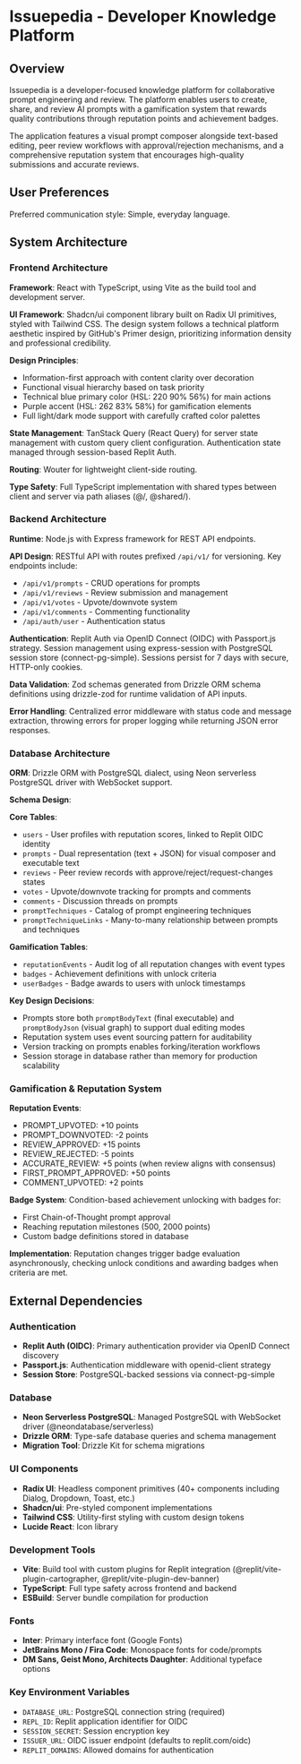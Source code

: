 # Issuepedia - Developer Knowledge Platform

## Overview

Issuepedia is a developer-focused knowledge platform for collaborative prompt engineering and review. The platform enables users to create, share, and review AI prompts with a gamification system that rewards quality contributions through reputation points and achievement badges.

The application features a visual prompt composer alongside text-based editing, peer review workflows with approval/rejection mechanisms, and a comprehensive reputation system that encourages high-quality submissions and accurate reviews.

## User Preferences

Preferred communication style: Simple, everyday language.

## System Architecture

### Frontend Architecture

**Framework**: React with TypeScript, using Vite as the build tool and development server.

**UI Framework**: Shadcn/ui component library built on Radix UI primitives, styled with Tailwind CSS. The design system follows a technical platform aesthetic inspired by GitHub's Primer design, prioritizing information density and professional credibility.

**Design Principles**:
- Information-first approach with content clarity over decoration
- Functional visual hierarchy based on task priority
- Technical blue primary color (HSL: 220 90% 56%) for main actions
- Purple accent (HSL: 262 83% 58%) for gamification elements
- Full light/dark mode support with carefully crafted color palettes

**State Management**: TanStack Query (React Query) for server state management with custom query client configuration. Authentication state managed through session-based Replit Auth.

**Routing**: Wouter for lightweight client-side routing.

**Type Safety**: Full TypeScript implementation with shared types between client and server via path aliases (@/, @shared/).

### Backend Architecture

**Runtime**: Node.js with Express framework for REST API endpoints.

**API Design**: RESTful API with routes prefixed `/api/v1/` for versioning. Key endpoints include:
- `/api/v1/prompts` - CRUD operations for prompts
- `/api/v1/reviews` - Review submission and management
- `/api/v1/votes` - Upvote/downvote system
- `/api/v1/comments` - Commenting functionality
- `/api/auth/user` - Authentication status

**Authentication**: Replit Auth via OpenID Connect (OIDC) with Passport.js strategy. Session management using express-session with PostgreSQL session store (connect-pg-simple). Sessions persist for 7 days with secure, HTTP-only cookies.

**Data Validation**: Zod schemas generated from Drizzle ORM schema definitions using drizzle-zod for runtime validation of API inputs.

**Error Handling**: Centralized error middleware with status code and message extraction, throwing errors for proper logging while returning JSON error responses.

### Database Architecture

**ORM**: Drizzle ORM with PostgreSQL dialect, using Neon serverless PostgreSQL driver with WebSocket support.

**Schema Design**:

**Core Tables**:
- `users` - User profiles with reputation scores, linked to Replit OIDC identity
- `prompts` - Dual representation (text + JSON) for visual composer and executable text
- `reviews` - Peer review records with approve/reject/request-changes states
- `votes` - Upvote/downvote tracking for prompts and comments
- `comments` - Discussion threads on prompts
- `promptTechniques` - Catalog of prompt engineering techniques
- `promptTechniqueLinks` - Many-to-many relationship between prompts and techniques

**Gamification Tables**:
- `reputationEvents` - Audit log of all reputation changes with event types
- `badges` - Achievement definitions with unlock criteria
- `userBadges` - Badge awards to users with unlock timestamps

**Key Design Decisions**:
- Prompts store both `promptBodyText` (final executable) and `promptBodyJson` (visual graph) to support dual editing modes
- Reputation system uses event sourcing pattern for auditability
- Version tracking on prompts enables forking/iteration workflows
- Session storage in database rather than memory for production scalability

### Gamification & Reputation System

**Reputation Events**:
- PROMPT_UPVOTED: +10 points
- PROMPT_DOWNVOTED: -2 points  
- REVIEW_APPROVED: +15 points
- REVIEW_REJECTED: -5 points
- ACCURATE_REVIEW: +5 points (when review aligns with consensus)
- FIRST_PROMPT_APPROVED: +50 points
- COMMENT_UPVOTED: +2 points

**Badge System**: Condition-based achievement unlocking with badges for:
- First Chain-of-Thought prompt approval
- Reaching reputation milestones (500, 2000 points)
- Custom badge definitions stored in database

**Implementation**: Reputation changes trigger badge evaluation asynchronously, checking unlock conditions and awarding badges when criteria are met.

## External Dependencies

### Authentication
- **Replit Auth (OIDC)**: Primary authentication provider via OpenID Connect discovery
- **Passport.js**: Authentication middleware with openid-client strategy
- **Session Store**: PostgreSQL-backed sessions via connect-pg-simple

### Database
- **Neon Serverless PostgreSQL**: Managed PostgreSQL with WebSocket driver (@neondatabase/serverless)
- **Drizzle ORM**: Type-safe database queries and schema management
- **Migration Tool**: Drizzle Kit for schema migrations

### UI Components
- **Radix UI**: Headless component primitives (40+ components including Dialog, Dropdown, Toast, etc.)
- **Shadcn/ui**: Pre-styled component implementations
- **Tailwind CSS**: Utility-first styling with custom design tokens
- **Lucide React**: Icon library

### Development Tools
- **Vite**: Build tool with custom plugins for Replit integration (@replit/vite-plugin-cartographer, @replit/vite-plugin-dev-banner)
- **TypeScript**: Full type safety across frontend and backend
- **ESBuild**: Server bundle compilation for production

### Fonts
- **Inter**: Primary interface font (Google Fonts)
- **JetBrains Mono / Fira Code**: Monospace fonts for code/prompts
- **DM Sans, Geist Mono, Architects Daughter**: Additional typeface options

### Key Environment Variables
- `DATABASE_URL`: PostgreSQL connection string (required)
- `REPL_ID`: Replit application identifier for OIDC
- `SESSION_SECRET`: Session encryption key
- `ISSUER_URL`: OIDC issuer endpoint (defaults to replit.com/oidc)
- `REPLIT_DOMAINS`: Allowed domains for authentication